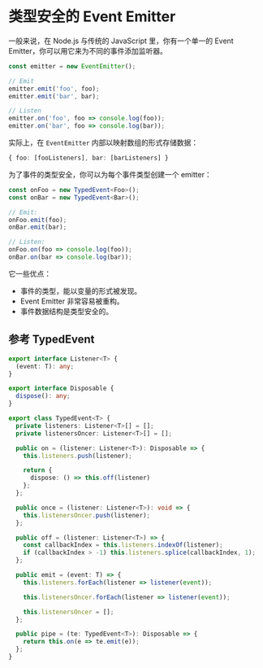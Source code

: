 # 类型安全的 Event Emitter

一般来说，在 Node.js 与传统的 JavaScript 里，你有一个单一的 Event Emitter，你可以用它来为不同的事件添加监听器。

```ts
const emitter = new EventEmitter();

// Emit
emitter.emit('foo', foo);
emitter.emit('bar', bar);

// Listen
emitter.on('foo', foo => console.log(foo));
emitter.on('bar', foo => console.log(bar));
```

实际上，在 `EventEmitter` 内部以映射数组的形式存储数据：

```ts
{ foo: [fooListeners], bar: [barListeners] }
```

为了事件的类型安全，你可以为每个事件类型创建一个 emitter：

```ts
const onFoo = new TypedEvent<Foo>();
const onBar = new TypedEvent<Bar>();

// Emit:
onFoo.emit(foo);
onBar.emit(bar);

// Listen:
onFoo.on(foo => console.log(foo));
onBar.on(bar => console.log(bar));
```

它一些优点：

- 事件的类型，能以变量的形式被发现。
- Event Emitter 非常容易被重构。
- 事件数据结构是类型安全的。

## 参考 TypedEvent

```ts
export interface Listener<T> {
  (event: T): any;
}

export interface Disposable {
  dispose(): any;
}

export class TypedEvent<T> {
  private listeners: Listener<T>[] = [];
  private listenersOncer: Listener<T>[] = [];

  public on = (listener: Listener<T>): Disposable => {
    this.listeners.push(listener);

    return {
      dispose: () => this.off(listener)
    };
  };

  public once = (listener: Listener<T>): void => {
    this.listenersOncer.push(listener);
  };

  public off = (listener: Listener<T>) => {
    const callbackIndex = this.listeners.indexOf(listener);
    if (callbackIndex > -1) this.listeners.splice(callbackIndex, 1);
  };

  public emit = (event: T) => {
    this.listeners.forEach(listener => listener(event));

    this.listenersOncer.forEach(listener => listener(event));

    this.listenersOncer = [];
  };

  public pipe = (te: TypedEvent<T>): Disposable => {
    return this.on(e => te.emit(e));
  };
}
```
